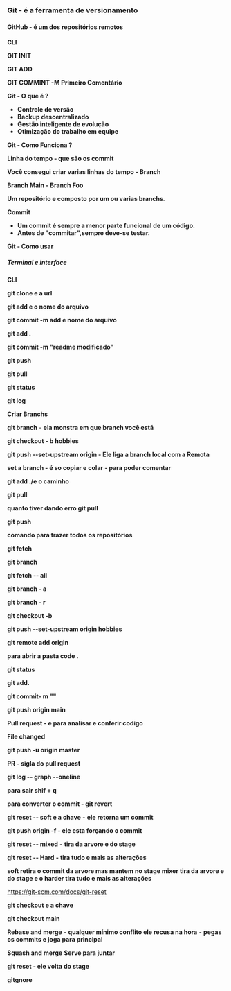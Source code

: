 ### **Git -** é a ferramenta de versionamento

#### GitHub - é um dos repositórios remotos

**CLI**

**GIT INIT**

**GIT ADD**

**GIT COMMINT -M  Primeiro Comentário**

**Git -  O que é ?**

- **Controle de versão**
- **Backup descentralizado**
- **Gestão inteligente de evolução**
- **Otimização do trabalho em equipe**

**Git - Como Funciona ?**

**Linha do tempo - que são os commit**

**Você consegui criar varias linhas do tempo - Branch**

**Branch Main - Branch Foo**

**Um repositório e composto por um ou varias branchs**.

**Commit**

- **Um commit é sempre a menor parte funcional de um código.**
- **Antes de "commitar",sempre deve-se testar.**

**Git - Como usar**

##### **Terminal e interface**

**CLI** 

**git clone e a url**

**git add e o nome do arquivo**

**git commit -m add e nome do arquivo**

**git add .**

**git commit -m "readme modificado"**

**git push**

**git pull**

**git status**

**git log**



**Criar Branchs**

**git branch**  - **ela monstra em que branch você está** 

**git checkout - b hobbies**

**git push --set-upstream origin - Ele liga a branch local com a Remota**

**set a branch - é  so copiar e colar** **- para poder comentar**

**git add ./e o caminho**

**git pull**

**quanto tiver dando erro git pull** 

**git push** 

**comando para trazer todos os repositórios**

**git fetch**

**git branch**

**git fetch -- all** 

**git branch - a**

**git branch - r**

**git checkout -b**

**git push --set-upstream origin hobbies**

**git remote add origin**

**para abrir a pasta code .**

**git status**

**git add.**

**git commit- m ""**

**git push origin main**

**Pull request - e para analisar e conferir codigo**

**File changed**

**git push -u origin master**

**PR  - sigla do pull request**

**git log -- graph --oneline** 

 **para sair shif + q**

**para converter o commit - git revert** 

**git reset -- soft  e a chave** -  **ele retorna um commit**

**git push origin -f  - ele esta forçando o commit**

**git reset -- mixed** - **tira da arvore e do stage** 

**git reset -- Hard** **- tira tudo e mais as alterações**

**soft retira o commit da arvore mas mantem no stage mixer tira da arvore e do stage e o harder tira tudo e mais as alterações**

https://git-scm.com/docs/git-reset

**git checkout e a chave**

**git checkout main**

**Rebase and merge**  - **qualquer mínimo conflito ele recusa na hora** - **pegas os commits e joga para principal** 

**Squash and merge**  **Serve para juntar**

**git reset - ele volta do stage**

**gitgnore**




















































